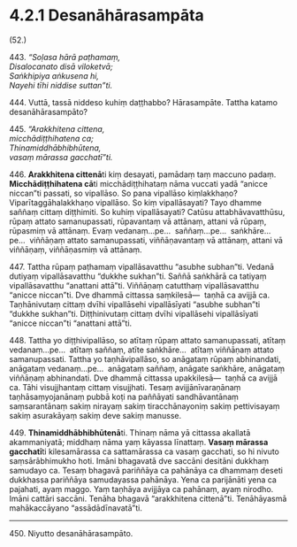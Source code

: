 

# 4.2.1 Desanāhārasampāta




(52.)

443\. _“Soḷasa hārā paṭhamaṃ,_  
_Disalocanato disā viloketvā;_  
_Saṅkhipiya aṅkusena hi,_  
_Nayehi tīhi niddise suttan”ti._  


444\. Vuttā, tassā niddeso kuhiṃ daṭṭhabbo? Hārasampāte. Tattha katamo desanāhārasampāto?

445\. _“Arakkhitena cittena,_  
_micchādiṭṭhihatena ca;_  
_Thinamiddhābhibhūtena,_  
_vasaṃ mārassa gacchatī”ti._  


446\. **Arakkhitena cittenā**ti kiṃ desayati, pamādaṃ taṃ maccuno padaṃ. **Micchādiṭṭhihatena cā**ti micchādiṭṭhihataṃ nāma vuccati yadā “anicce niccan”ti passati, so vipallāso. So pana vipallāso kiṃlakkhaṇo? Viparītaggāhalakkhaṇo vipallāso. So kiṃ vipallāsayati? Tayo dhamme saññaṃ cittaṃ diṭṭhimiti. So kuhiṃ vipallāsayati? Catūsu attabhāvavatthūsu, rūpaṃ attato samanupassati, rūpavantaṃ vā attānaṃ, attani vā rūpaṃ, rūpasmiṃ vā attānaṃ. Evaṃ vedanaṃ…pe…  saññaṃ…pe…  saṅkhāre…pe…  viññāṇaṃ attato samanupassati, viññāṇavantaṃ vā attānaṃ, attani vā viññāṇaṃ, viññāṇasmiṃ vā attānaṃ.

447\. Tattha rūpaṃ paṭhamaṃ vipallāsavatthu “asubhe subhan”ti. Vedanā dutiyaṃ vipallāsavatthu “dukkhe sukhan”ti. Saññā saṅkhārā ca tatiyaṃ vipallāsavatthu “anattani attā”ti. Viññāṇaṃ catutthaṃ vipallāsavatthu “anicce niccan”ti. Dve dhammā cittassa saṃkilesā—  taṇhā ca avijjā ca. Taṇhānivutaṃ cittaṃ dvīhi vipallāsehi vipallāsīyati “asubhe subhan”ti “dukkhe sukhan”ti. Diṭṭhinivutaṃ cittaṃ dvīhi vipallāsehi vipallāsīyati “anicce niccan”ti “anattani attā”ti.

448\. Tattha yo diṭṭhivipallāso, so atītaṃ rūpaṃ attato samanupassati, atītaṃ vedanaṃ…pe…  atītaṃ saññaṃ, atīte saṅkhāre…  atītaṃ viññāṇaṃ attato samanupassati. Tattha yo taṇhāvipallāso, so anāgataṃ rūpaṃ abhinandati, anāgataṃ vedanaṃ…pe…  anāgataṃ saññaṃ, anāgate saṅkhāre, anāgataṃ viññāṇaṃ abhinandati. Dve dhammā cittassa upakkilesā—  taṇhā ca avijjā ca. Tāhi visujjhantaṃ cittaṃ visujjhati. Tesaṃ avijjānīvaraṇānaṃ taṇhāsaṃyojanānaṃ pubbā koṭi na paññāyati sandhāvantānaṃ saṃsarantānaṃ sakiṃ nirayaṃ sakiṃ tiracchānayoniṃ sakiṃ pettivisayaṃ sakiṃ asurakāyaṃ sakiṃ deve sakiṃ manusse.

449\. **Thinamiddhābhibhūtenā**ti. Thinaṃ nāma yā cittassa akallatā akammaniyatā; middhaṃ nāma yaṃ kāyassa līnattaṃ. **Vasaṃ mārassa gacchatī**ti kilesamārassa ca sattamārassa ca vasaṃ gacchati, so hi nivuto saṃsārābhimukho hoti. Imāni bhagavatā dve saccāni desitāni dukkhaṃ samudayo ca. Tesaṃ bhagavā pariññāya ca pahānāya ca dhammaṃ deseti dukkhassa pariññāya samudayassa pahānāya. Yena ca parijānāti yena ca pajahati, ayaṃ maggo. Yaṃ taṇhāya avijjāya ca pahānaṃ, ayaṃ nirodho. Imāni cattāri saccāni. Tenāha bhagavā “arakkhitena cittenā”ti. Tenāhāyasmā mahākaccāyano “assādādīnavatā”ti.

---

450\. Niyutto desanāhārasampāto.






